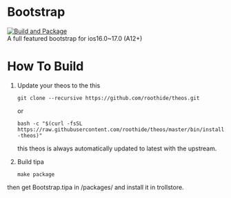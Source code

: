 # Bootstrap
[![Build and Package](https://github.com/RootHide/Bootstrap/actions/workflows/package.yml/badge.svg)](https://github.com/RootHide/Bootstrap/actions/workflows/package.yml)  
A full featured bootstrap for ios16.0~17.0 (A12+)

# How To Build

 1. Update your theos to the this

    ```git clone --recursive https://github.com/roothide/theos.git ```
    
    or
    
    ```bash -c "$(curl -fsSL https://raw.githubusercontent.com/roothide/theos/master/bin/install-theos)"```
    
    this theos is always automatically updated to latest with the upstream.

 3. Build tipa

    ```make package```

then get Bootstrap.tipa in /packages/ and install it in trollstore.

